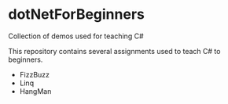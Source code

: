# dotNetForBeginners
Collection of demos used for teaching C#

This repository contains several assignments used to teach C# to beginners.
* FizzBuzz
* Linq
* HangMan

